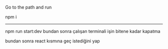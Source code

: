 Go to the path and run

npm i
<hr>
npm run start:dev
bundan sonra çalışan terminali işin bitene kadar kapatma


bundan sonra react kısmına geç istediğini yap
